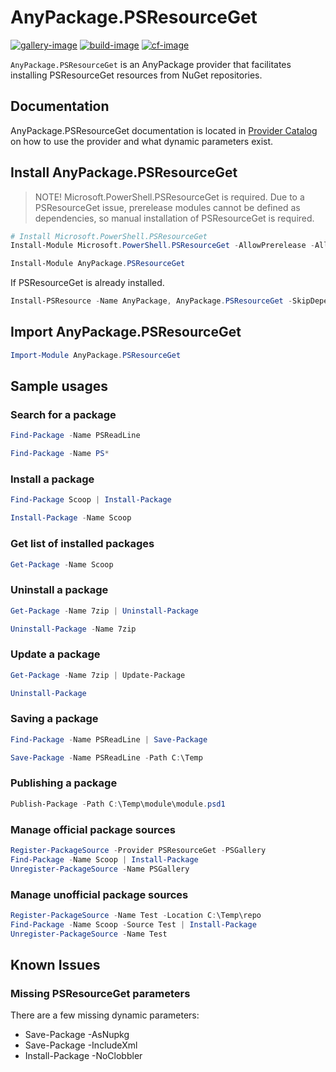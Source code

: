 # AnyPackage.PSResourceGet

[![gallery-image]][gallery-site]
[![build-image]][build-site]
[![cf-image]][cf-site]

[gallery-image]: https://img.shields.io/powershellgallery/dt/AnyPackage.PSResourceGet
[build-image]: https://img.shields.io/github/actions/workflow/status/anypackage/psresourceget/ci.yml
[cf-image]: https://img.shields.io/codefactor/grade/github/anypackage/psresourceget
[gallery-site]: https://www.powershellgallery.com/packages/AnyPackage.PSResourceGet
[build-site]: https://github.com/anypackage/psresourceget/actions/workflows/ci.yml
[cf-site]: https://www.codefactor.io/repository/github/anypackage/psresourceget

`AnyPackage.PSResourceGet` is an AnyPackage provider that facilitates installing PSResourceGet resources from NuGet repositories.

## Documentation

AnyPackage.PSResourceGet documentation is located in [Provider Catalog](https://www.anypackage.dev/docs/provider-catalog/psresourceget/about_PSResourceGet_Provider) on how to use the provider and what dynamic parameters exist.

## Install AnyPackage.PSResourceGet

> NOTE! Microsoft.PowerShell.PSResourceGet is required.
Due to a PSResourceGet issue, prerelease modules cannot be defined as dependencies, so manual installation of PSResourceGet is required.

```powershell
# Install Microsoft.PowerShell.PSResourceGet
Install-Module Microsoft.PowerShell.PSResourceGet -AllowPrerelease -AllowClobber -Force

Install-Module AnyPackage.PSResourceGet
```

If PSResourceGet is already installed.

```powershell
Install-PSResource -Name AnyPackage, AnyPackage.PSResourceGet -SkipDependenciesCheck
```

## Import AnyPackage.PSResourceGet

```powershell
Import-Module AnyPackage.PSResourceGet
```

## Sample usages

### Search for a package

```powershell
Find-Package -Name PSReadLine

Find-Package -Name PS*
```

### Install a package

```powershell
Find-Package Scoop | Install-Package

Install-Package -Name Scoop
```

### Get list of installed packages

```powershell
Get-Package -Name Scoop
```

### Uninstall a package

```powershell
Get-Package -Name 7zip | Uninstall-Package

Uninstall-Package -Name 7zip
```

### Update a package

```powershell
Get-Package -Name 7zip | Update-Package

Uninstall-Package
```

### Saving a package

```powershell
Find-Package -Name PSReadLine | Save-Package

Save-Package -Name PSReadLine -Path C:\Temp
```

### Publishing a package

```powershell
Publish-Package -Path C:\Temp\module\module.psd1
```

### Manage official package sources

```powershell
Register-PackageSource -Provider PSResourceGet -PSGallery
Find-Package -Name Scoop | Install-Package
Unregister-PackageSource -Name PSGallery
```

### Manage unofficial package sources

```powershell
Register-PackageSource -Name Test -Location C:\Temp\repo
Find-Package -Name Scoop -Source Test | Install-Package
Unregister-PackageSource -Name Test
```

## Known Issues

### Missing PSResourceGet parameters

There are a few missing dynamic parameters:

* Save-Package -AsNupkg
* Save-Package -IncludeXml
* Install-Package -NoClobbler
